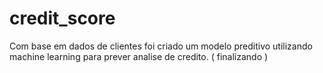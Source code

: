 # credit_score


Com base em dados de clientes foi criado um modelo preditivo utilizando machine learning para prever analise de credito. ( finalizando )
